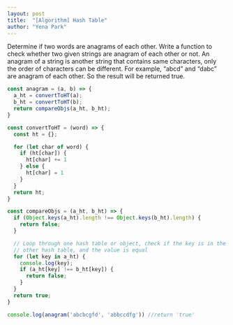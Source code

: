 ```yaml
---
layout: post
title:  "[Algorithm] Hash Table"
author: "Yena Park"
---
```


Determine if two words are anagrams of each other.
Write a function to check whether two given strings are anagram of each other or not. An anagram of a string is another string that contains same characters, only the order of characters can be different. For example, “abcd” and “dabc” are anagram of each other. So the result will be returned true.
```javascript
const anagram = (a, b) => {
  a_ht = convertToHT(a);
  b_ht = convertToHT(b);
  return compareObjs(a_ht, b_ht);
}

const convertToHT = (word) => {
  const ht = {};

  for (let char of word) {
    if (ht[char]) {
      ht[char] += 1
    } else {
      ht[char] = 1
    }
  }
  return ht;
}

const compareObjs = (a_ht, b_ht) => {
  if (Object.keys(a_ht).length !== Object.keys(b_ht).length) {
    return false;
  }

  // Loop through one hash table or object, check if the key is in the 
  // other hash table, and the value is equal 
  for (let key in a_ht) {
    console.log(key);
    if (a_ht[key] !== b_ht[key]) {
      return false;
    }
  }
  return true;
}

console.log(anagram('abcbcgfd', 'abbccdfg')) //return 'true'
```
